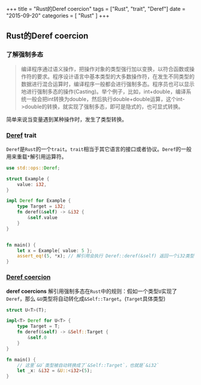 +++
title = "Rust的Deref coercion"
tags = ["Rust", "trait", "Deref"]
date = "2015-09-20"
categories = [
  "Rust"
]
+++

## Rust的Deref coercion

### 了解强制多态

> 编译程序通过语义操作，把操作对象的类型强行加以变换，以符合函数或操作符的要求。程序设计语言中基本类型的大多数操作符，在发生不同类型的数据进行混合运算时，编译程序一般都会进行强制多态。程序员也可以显示地进行强制多态的操作(Casting)。举个例子，比如，int+double，编译系统一般会把int转换为double，然后执行double+double运算，这个int->double的转换，就实现了强制多态，即可是隐式的，也可显式转换。

简单来说当变量遇到某种操作时，发生了类型转换。

### [Deref](http://doc.rust-lang.org/nightly/std/ops/trait.Deref.html) trait

`Deref`是`Rust`的一个`trait`。`trait`相当于其它语言的接口或者协议。`Deref`的一般用来重载`*`解引用运算符。

```rust
use std::ops::Deref;

struct Example {
	value: i32,
}

impl Deref for Example {
	type Target = i32;
    fn deref(&self) -> &i32 {
    	&self.value
    }
}


fn main() {
	let x = Example{ value: 5 };
    assert_eq!(5, *x); // 解引用会执行 Deref::deref(&self) 返回一个i32类型
}
```

### [Deref coercion](https://doc.rust-lang.org/book/deref-coercions.html)

**deref coercions** 解引用强制多态在`Rust`中的规则：假如一个类型`U`实现了`Deref`，那么 `&U`类型将自动转化成`&Self::Target`。(`Target`具体类型)

```rust
struct U<T>(T);

impl<T> Deref for U<T> {
	type Target = T;
    fn deref(&self) -> &Self::Target {
        &self.0
    }
}

fn main() {
	// 这里`&U`类型被自动转换成了`&Self::Target`，也就是`&i32`
	let _x: &i32 = &U::<i32>(5);
}
```



